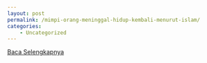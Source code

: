 ```yaml
---
layout: post
permalink: /mimpi-orang-meninggal-hidup-kembali-menurut-islam/
categories:
    - Uncategorized
---
```


[Baca Selengkapnya](/03)